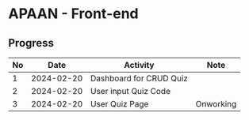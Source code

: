 # APAAN - Front-end

## Progress

| No  | Date       | Activity                | Note      |
| --- | ---------- | ----------------------- | --------- |
| 1   | 2024-02-20 | Dashboard for CRUD Quiz |           |
| 2   | 2024-02-20 | User input Quiz Code    |           |
| 3   | 2024-02-20 | User Quiz Page          | Onworking |
